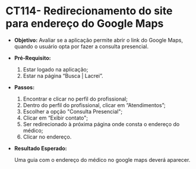 # CT114- Redirecionamento do site para endereço do Google Maps

- **Objetivo:** Avaliar se a aplicação permite abrir o link do Google Maps, quando o usuário opta por fazer a consulta presencial.

- **Pré-Requisito:**
    1. Estar logado na aplicação;
    2. Estar na página “Busca | Lacrei”.

- **Passos:**
    1. Encontrar e clicar no perfil do profissional;
    2. Dentro do perfil do profissional, clicar em “Atendimentos”;
    3. Escolher a opção "Consulta Presencial";
    4. Clicar em “Exibir contato";
    5. Ser redirecionado à próxima página onde consta o endereço do médico;
    6. Clicar no endereço.

- **Resultado Esperado:**
    
    Uma guia com o endereço do médico no google maps deverá aparecer.